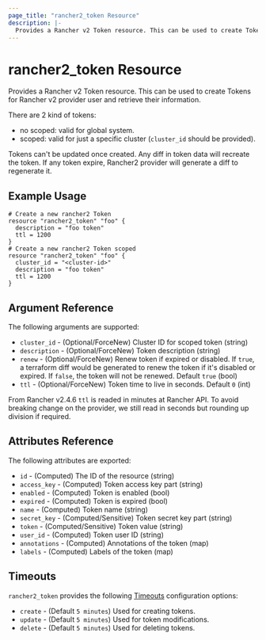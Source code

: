 ```yaml
---
page_title: "rancher2_token Resource"
description: |-
  Provides a Rancher v2 Token resource. This can be used to create Tokens for Rancher v2 provider user and retrieve their information.
---
```


# rancher2\_token Resource

Provides a Rancher v2 Token resource. This can be used to create Tokens for Rancher v2 provider user and retrieve their information.

There are 2 kind of tokens:
- no scoped: valid for global system.
- scoped: valid for just a specific cluster (`cluster_id` should be provided).

Tokens can't be updated once created. Any diff in token data will recreate the token. If any token expire, Rancher2 provider will generate a diff to regenerate it.

## Example Usage

```hcl
# Create a new rancher2 Token
resource "rancher2_token" "foo" {
  description = "foo token"
  ttl = 1200
}
# Create a new rancher2 Token scoped
resource "rancher2_token" "foo" {
  cluster_id = "<cluster-id>"
  description = "foo token"
  ttl = 1200
}
```

## Argument Reference

The following arguments are supported:

* `cluster_id` - (Optional/ForceNew) Cluster ID for scoped token (string)
* `description` - (Optional/ForceNew) Token description (string)
* `renew` - (Optional/ForceNew) Renew token if expired or disabled. If `true`, a terraform diff would be generated to renew the token if it's disabled or expired. If `false`, the token will not be renewed. Default `true` (bool)
* `ttl` - (Optional/ForceNew) Token time to live in seconds. Default `0` (int) 

From Rancher v2.4.6 `ttl` is readed in minutes at Rancher API. To avoid breaking change on the provider, we still read in seconds but rounding up division if required.

## Attributes Reference

The following attributes are exported:

* `id` - (Computed) The ID of the resource (string)
* `access_key` - (Computed) Token access key part (string)
* `enabled` - (Computed) Token is enabled (bool)
* `expired` - (Computed) Token is expired (bool)
* `name` - (Computed) Token name (string)
* `secret_key` - (Computed/Sensitive) Token secret key part (string)
* `token` - (Computed/Sensitive) Token value (string)
* `user_id` - (Computed) Token user ID (string)
* `annotations` - (Computed) Annotations of the token (map)
* `labels` - (Computed) Labels of the token (map)

## Timeouts

`rancher2_token` provides the following
[Timeouts](https://www.terraform.io/docs/configuration/resources.html#operation-timeouts) configuration options:

- `create` - (Default `5 minutes`) Used for creating tokens.
- `update` - (Default `5 minutes`) Used for token modifications.
- `delete` - (Default `5 minutes`) Used for deleting tokens.
